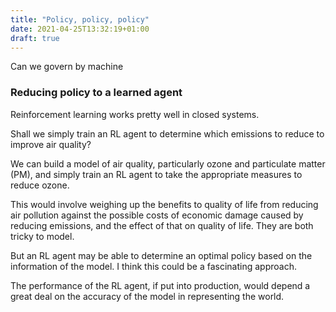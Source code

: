```yaml
---
title: "Policy, policy, policy"
date: 2021-04-25T13:32:19+01:00
draft: true
---
```


Can we govern by machine
<!--more-->

### Reducing policy to a learned agent

Reinforcement learning works pretty well in closed systems.

Shall we simply train an RL agent to determine which emissions to reduce to improve air quality?

We can build a model of air quality, particularly ozone and particulate matter (PM), and simply train an RL agent to take the appropriate measures to reduce ozone.

This would involve weighing up the benefits to quality of life from reducing air pollution against the possible costs of economic damage caused by reducing emissions, and the effect of that on quality of life. They are both tricky to model.

But an RL agent may be able to determine an optimal policy based on the information of the model. I think this could be a fascinating approach.

The performance of the RL agent, if put into production, would depend a great deal on the accuracy of the model in representing the world.
